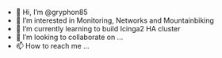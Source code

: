 - 👋 Hi, I’m @gryphon85
- 👀 I’m interested in Monitoring, Networks and Mountainbiking
- 🌱 I’m currently learning to build Icinga2 HA cluster
- 💞️ I’m looking to collaborate on ...
- 📫 How to reach me ...

<!---
gryphon85/gryphon85 is a ✨ special ✨ repository because its `README.md` (this file) appears on your GitHub profile.
You can click the Preview link to take a look at your changes.
--->
